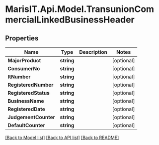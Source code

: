 
# MarisIT.Api.Model.TransunionCommercialLinkedBusinessHeader

## Properties

Name | Type | Description | Notes
------------ | ------------- | ------------- | -------------
**MajorProduct** | **string** |  | [optional] 
**ConsumerNo** | **string** |  | [optional] 
**ItNumber** | **string** |  | [optional] 
**RegisteredNumber** | **string** |  | [optional] 
**RegisteredStatus** | **string** |  | [optional] 
**BusinessName** | **string** |  | [optional] 
**RegisteredDate** | **string** |  | [optional] 
**JudgementCounter** | **string** |  | [optional] 
**DefaultCounter** | **string** |  | [optional] 

[[Back to Model list]](../README.md#documentation-for-models)
[[Back to API list]](../README.md#documentation-for-api-endpoints)
[[Back to README]](../README.md)

